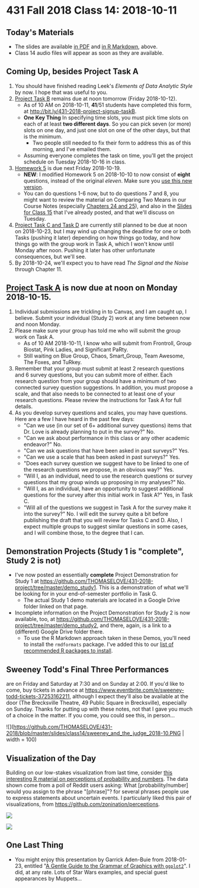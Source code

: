 # 431 Fall 2018 Class 14: 2018-10-11

## Today's Materials

- The slides are available [in PDF](https://github.com/THOMASELOVE/431-2018/blob/master/slides/class14/431_class-14-slides_2018.pdf) and [in R Markdown](https://raw.githubusercontent.com/THOMASELOVE/431-2018/master/slides/class14/431_class-14-slides_2018.Rmd), above.
- Class 14 audio files will appear as soon as they are available.

## Coming Up, besides Project Task A

1. You should have finished reading Leek's *Elements of Data Analytic Style* by now. I hope that was useful to you.
2. [Project Task B](https://thomaselove.github.io/431-2018-project/) remains due at noon tomorrow (Friday 2018-10-12).
    - As of 10 AM on 2018-10-11, **41**/51 students have completed this form, at http://bit.ly/431-2018-project-signup-taskB. 
    - **One Key Thing** In specifying time slots, you must pick time slots on each of at least **two different days**. So you can pick seven (or more) slots on one day, and just one slot on one of the other days, but that is the minimum. 
        - Two people still needed to fix their form to address this as of this morning, and I've emailed them. 
    - Assuming everyone completes the task on time, you'll get the project schedule on Tuesday 2018-10-16 in class.
3. [Homework 5](https://github.com/THOMASELOVE/431-2018/tree/master/homework/Homework5) is due next Friday 2018-10-19.
    - **NEW**: I modified Homework 5 on 2018-10-10 to now consist of **eight** questions, instead of the original *eleven*. Make sure you [use this new version](https://github.com/THOMASELOVE/431-2018/blob/master/homework/Homework5/README.md).
    - You can do questions 1-6 now, but to do questions 7 and 8, you might want to review the material on Comparing Two Means in our Course Notes (especially [Chapters 24 and 25](https://thomaselove.github.io/2018-431-book/comparing-two-means-using-paired-samples.html)), and also in the [Slides for Class 15](https://github.com/THOMASELOVE/431-2018/tree/master/slides/class15) that I've already posted, and that we'll discuss on Tuesday.
4. [Project Task C and Task D](https://thomaselove.github.io/431-2018-project/) are currently still planned to be due at noon on 2018-10-23, but I may wind up changing the deadline for one or both Tasks (pushing it later) depending on how things go today, and how things go with the group work in Task A, which I won't know until Monday after noon. Pushing it later has other unfortunate consequences, but we'll see.
5. By 2018-10-24, we'll expect you to have read *The Signal and the Noise* through Chapter 11.

## [Project Task A](https://thomaselove.github.io/431-2018-project/) is now due at noon on **Monday** 2018-10-15.

1. Individual submissions are trickling in to Canvas, and I am caught up, I believe. Submit your individual (Study 2) work at any time between now and noon Monday.
2. Please make sure your group has told me who will submit the group work on Task A. 
    - As of 10 AM 2018-10-11, I know who will submit from Frontroll, Group Biostat, Pink Ladies, and Significant PaRty. 
    - Still waiting on Blue Group, Chaos, Smart_Group, Team Awesome, The Foxes, and TuRkey.
3. Remember that your group must submit at least 2 research questions and 6 survey questions, but you can submit more of either. Each research question from your group should have a minimum of two connected survey question suggestions. In addition, you must propose a scale, and that also needs to be connected to at least one of your research questions. Please review the instructions for Task A for full details.
4. As you develop survey questions and scales, you may have questions. Here are a few I have heard in the past few days:
    - "Can we use (in our set of 6+ additional survey questions) items that Dr. Love is already planning to put in the survey?" No.
    - "Can we ask about performance in this class or any other academic endeavor?" No.
    - "Can we ask questions that have been asked in past surveys?" Yes.
    - "Can we use a scale that has been asked in past surveys?" Yes.
    - "Does each survey question we suggest have to be linked to one of the research questions we propose, in an obvious way?" Yes.
    - "Will I, as an individual, need to use the research questions or survey questions that my group winds up proposing in my analyses?" No.
    - "Will I, as an individual, have an opportunity to suggest additional questions for the survey after this initial work in Task A?" Yes, in Task C.
    - "Will all of the questions we suggest in Task A for the survey make it into the survey?" No. I will edit the survey quite a bit before publishing the draft that you will review for Tasks C and D. Also, I expect multiple groups to suggest similar questions in some cases, and I will combine those, to the degree that I can.

## Demonstration Projects (Study 1 is "complete", Study 2 is not)

- I've now posted an essentially **complete** Project Demonstration for Study 1 at https://github.com/THOMASELOVE/431-2018-project/tree/master/demo_study1. This is a demonstration of what we'll be looking for in your end-of-semester portfolio in Task G. 
    - The actual Study 1 demo materials are located in a Google Drive folder linked on that page.
- Incomplete information on the Project Demonstration for Study 2 is now available, too, at https://github.com/THOMASELOVE/431-2018-project/tree/master/demo_study2, and there, again, is a link to a (different) Google Drive folder there.
    - To use the R Markdown approach taken in these Demos, you'll need to install the `rmdformats` package. I've added this to our [list of recommended R packages to install](https://github.com/THOMASELOVE/431-2018/blob/master/software/packages.md).

## Sweeney Todd's Final Three Performances 

are on Friday and Saturday at 7:30 and on Sunday at 2:00. If you'd like to come, buy tickets in advance at https://www.eventbrite.com/e/sweeney-todd-tickets-37253162211, although I expect they'll also be available at the door (The Brecksville Theatre, 49 Public Square in Brecksville), especially on Sunday. Thanks for putting up with these notes, not that I gave you much of a choice in the matter. If you come, you could see this, in person...

![](https://github.com/THOMASELOVE/431-2018/blob/master/slides/class14/sweeney_and_the_judge_2018-10.PNG | width = 100)

## Visualization of the Day

Building on our low-stakes visualization from last time, consider [this interesting R material on perceptions of probability and numbers](https://github.com/zonination/perceptions). The data shown come from a poll of Reddit users asking: What [probability/number] would you assign to the phrase "[phrase]"? for several phrases people use to express statements about uncertain events. I particularly liked this pair of visualizations, from https://github.com/zonination/perceptions.

![](https://github.com/THOMASELOVE/431-2018/blob/master/slides/class14/readme14_plot1.png)

![](https://github.com/THOMASELOVE/431-2018/blob/master/slides/class14/readme14_plot2.png)

## One Last Thing

- You might enjoy this presentation by Garrick Aden-Buie from 2018-01-23, entitled "[A Gentle Guide to the Grammar of Graphics with `ggplot2`](https://pkg.garrickadenbuie.com/trug-ggplot2/#1)". I did, at any rate. Lots of Star Wars examples, and special guest appearances by Muppets...


